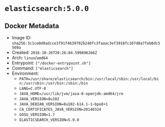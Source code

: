 # `elasticsearch:5.0.0`

## Docker Metadata

- Image ID: `sha256:3c1ce0d0adcce3f91f4639702b240fc3faaac3ef3918fc107d8a7feb0dc5569a`
- Created: `2016-10-26T20:26:04.599896266Z`
- Arch: `linux`/`amd64`
- Entrypoint: `["/docker-entrypoint.sh"]`
- Command: `["elasticsearch"]`
- Environment:
  - `PATH=/usr/share/elasticsearch/bin:/usr/local/sbin:/usr/local/bin:/usr/sbin:/usr/bin:/sbin:/bin`
  - `LANG=C.UTF-8`
  - `JAVA_HOME=/usr/lib/jvm/java-8-openjdk-amd64/jre`
  - `JAVA_VERSION=8u102`
  - `JAVA_DEBIAN_VERSION=8u102-b14.1-1~bpo8+1`
  - `CA_CERTIFICATES_JAVA_VERSION=20140324`
  - `GOSU_VERSION=1.7`
  - `ELASTICSEARCH_VERSION=5.0.0`
